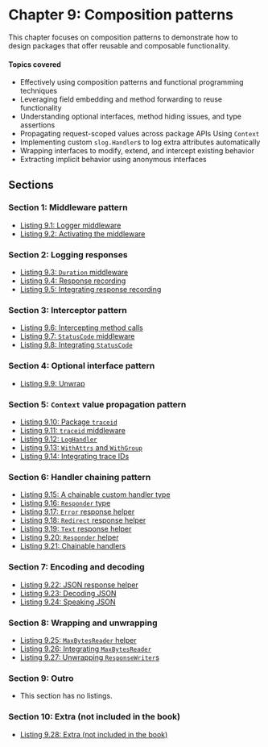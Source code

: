 # Chapter 9: Composition patterns

This chapter focuses on composition patterns to demonstrate how to design packages that offer reusable and composable functionality.

#### Topics covered
- Effectively using composition patterns and functional programming techniques
- Leveraging field embedding and method forwarding to reuse functionality
- Understanding optional interfaces, method hiding issues, and type assertions
- Propagating request-scoped values across package APIs Using `Context`
- Implementing custom `slog.Handler`s to log extra attributes automatically
- Wrapping interfaces to modify, extend, and intercept existing behavior
- Extracting implicit behavior using anonymous interfaces

## Sections

### Section 1: Middleware pattern
- [Listing 9.1: Logger middleware](01-logger-middleware.md)
- [Listing 9.2: Activating the middleware](02-activating-the-middleware.md)
### Section 2: Logging responses
- [Listing 9.3: `Duration` middleware](03-duration-middleware.md)
- [Listing 9.4: Response recording](04-response-recording.md)
- [Listing 9.5: Integrating response recording](05-integrating-response-recording.md)
### Section 3: Interceptor pattern
- [Listing 9.6: Intercepting method calls](06-intercepting-method-calls.md)
- [Listing 9.7: `StatusCode` middleware](07-statuscode-middleware.md)
- [Listing 9.8: Integrating `StatusCode`](08-integrating-statuscode.md)
### Section 4: Optional interface pattern
- [Listing 9.9: Unwrap](09-unwrap.md)
### Section 5: `Context` value propagation pattern
- [Listing 9.10: Package `traceid`](10-package-traceid.md)
- [Listing 9.11: `traceid` middleware](11-traceid-middleware.md)
- [Listing 9.12: `LogHandler`](12-loghandler.md)
- [Listing 9.13: `WithAttrs` and `WithGroup`](13-withattrs-and-withgroup.md)
- [Listing 9.14: Integrating trace IDs](14-integrating-trace-ids.md)
### Section 6: Handler chaining pattern
- [Listing 9.15: A chainable custom handler type](15-a-chainable-custom-handler-type.md)
- [Listing 9.16: `Responder` type](16-responder-type.md)
- [Listing 9.17: `Error` response helper](17-error-response-helper.md)
- [Listing 9.18: `Redirect` response helper](18-redirect-response-helper.md)
- [Listing 9.19: `Text` response helper](19-text-response-helper.md)
- [Listing 9.20: `Responder` helper](20-responder-helper.md)
- [Listing 9.21: Chainable handlers](21-chainable-handlers.md)
### Section 7: Encoding and decoding
- [Listing 9.22: JSON response helper](22-json-response-helper.md)
- [Listing 9.23: Decoding JSON](23-decoding-json.md)
- [Listing 9.24: Speaking JSON](24-speaking-json.md)
### Section 8: Wrapping and unwrapping
- [Listing 9.25: `MaxBytesReader` helper](25-maxbytesreader-helper.md)
- [Listing 9.26: Integrating `MaxBytesReader`](26-integrating-maxbytesreader.md)
- [Listing 9.27: Unwrapping `ResponseWriter`s](27-unwrapping-responsewriters.md)
### Section 9: Outro
- This section has no listings.
### Section 10: Extra (not included in the book)
- [Listing 9.28: Extra (not included in the book)](28-extra.md)
